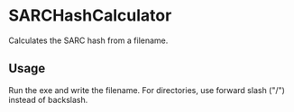 # SARCHashCalculator
Calculates the SARC hash from a filename.

## Usage
Run the exe and write the filename. For directories, use forward slash ("/") instead of backslash.
